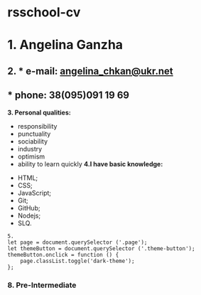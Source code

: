 # rsschool-cv
# 1. Angelina Ganzha
## 2. * e-mail: angelina_chkan@ukr.net
##    * phone: 38(095)091 19 69
**3. Personal qualities:**
- responsibility
- punctuality
- sociability
- industry
- optimism
- ability to learn quickly
**4.I have basic knowledge:**
* HTML;
* CSS;
* JavaScript;
* Git;
* GitHub;
* Nodejs;
* SLQ.
```
5.
let page = document.querySelector ('.page');
let themeButton = document.querySelector ('.theme-button');
themeButton.onclick = function () {
	page.classList.toggle('dark-theme');
};
```
### 8. Pre-Intermediate
